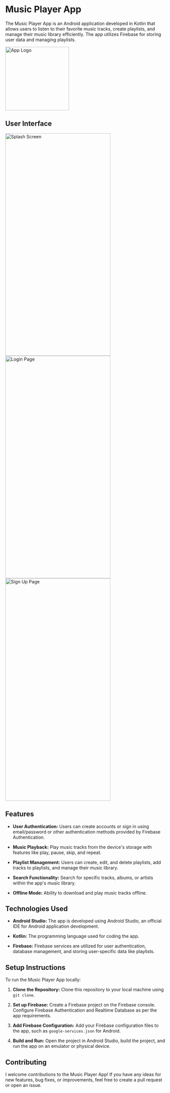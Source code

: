 # Music Player App

The Music Player App is an Android application developed in Kotlin that allows users to listen to their favorite music tracks, create playlists, and manage their music library efficiently. The app utilizes Firebase for storing user data and managing playlists.

<img src="https://github.com/aarya-dev003/Music-Player/assets/94800583/f4ef07ed-9031-430d-81a6-2be5369c65ec" alt="App Logo" height="200" width="200">

## User Interface
<img src="https://github.com/aarya-dev003/Music-Player/assets/94800583/997d3535-41e4-4d99-935c-5c004f4ea85f" alt="Splash Screen" height="700" width="330" margin="8">
<img src="https://github.com/aarya-dev003/Music-Player/assets/94800583/ac408e89-8e8e-48ba-8554-06f83f12a28f" alt="Login Page" height="700" width="330" margin="8" >
<img src="https://github.com/aarya-dev003/Music-Player/assets/94800583/5a266f84-2d8f-4fff-998a-72f26d6651c3" alt="Sign Up Page" height="700" width="330" margin="8">


## Features

- **User Authentication:** Users can create accounts or sign in using email/password or other authentication methods provided by Firebase Authentication.
  
- **Music Playback:** Play music tracks from the device's storage with features like play, pause, skip, and repeat.

- **Playlist Management:** Users can create, edit, and delete playlists, add tracks to playlists, and manage their music library.

- **Search Functionality:** Search for specific tracks, albums, or artists within the app's music library.

- **Offline Mode:** Ability to download and play music tracks offline.

## Technologies Used

- **Android Studio:** The app is developed using Android Studio, an official IDE for Android application development.
  
- **Kotlin:** The programming language used for coding the app.
  
- **Firebase:** Firebase services are utilized for user authentication, database management, and storing user-specific data like playlists.

## Setup Instructions

To run the Music Player App locally:

1. **Clone the Repository:** Clone this repository to your local machine using `git clone`.
  
2. **Set up Firebase:** Create a Firebase project on the Firebase console. Configure Firebase Authentication and Realtime Database as per the app requirements.
  
3. **Add Firebase Configuration:** Add your Firebase configuration files to the app, such as `google-services.json` for Android.

4. **Build and Run:** Open the project in Android Studio, build the project, and run the app on an emulator or physical device.

## Contributing

I welcome contributions to the Music Player App! If you have any ideas for new features, bug fixes, or improvements, feel free to create a pull request or open an issue.

